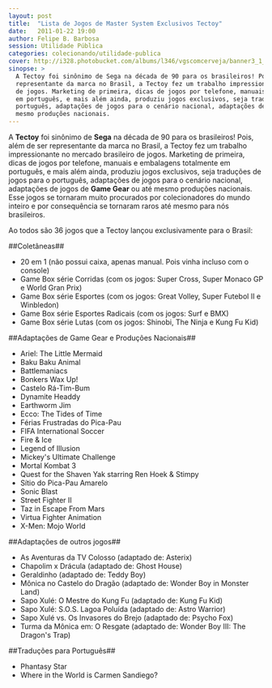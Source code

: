 ```yaml
---
layout: post
title:  "Lista de Jogos de Master System Exclusivos Tectoy"
date:   2011-01-22 19:00
author: Felipe B. Barbosa
session: Utilidade Pública
categories: colecionando/utilidade-publica
cover: http://i328.photobucket.com/albums/l346/vgscomcerveja/banner3_1_zpsplzx2idj.jpg
sinopse: >
  A Tectoy foi sinônimo de Sega na década de 90 para os brasileiros! Pois, além de ser
  representante da marca no Brasil, a Tectoy fez um trabalho impressionante no mercado brasileiro
  de jogos. Marketing de primeira, dicas de jogos por telefone, manuais e embalagens totalmente
  em português, e mais além ainda, produziu jogos exclusivos, seja traduções de jogos para o
  português, adaptações de jogos para o cenário nacional, adaptações de jogos de Game Gear ou até
  mesmo produções nacionais.
---
```

A **Tectoy** foi sinônimo de **Sega** na década de 90 para os brasileiros! Pois, além de ser
representante da marca no Brasil, a Tectoy fez um trabalho impressionante no mercado brasileiro
de jogos. Marketing de primeira, dicas de jogos por telefone, manuais e embalagens totalmente
em português, e mais além ainda, produziu jogos exclusivos, seja traduções de jogos para o
português, adaptações de jogos para o cenário nacional, adaptações de jogos de **Game Gear** ou até
mesmo produções nacionais. Esse jogos se tornaram muito procurados por colecionadores do mundo
inteiro e por consequência se tornaram raros até mesmo para nós brasileiros.

Ao todos são 36 jogos que a Tectoy lançou exclusivamente para o Brasil:

##Coletâneas##

- 20 em 1 (não possui caixa, apenas manual. Pois vinha incluso com o console)
- Game Box série Corridas (com os jogos: Super Cross, Super Monaco GP e World Gran Prix)
- Game Box série Esportes (com os jogos: Great Volley, Super Futebol II e Winbledon)
- Game Box série Esportes Radicais (com os jogos: Surf e BMX)
- Game Box série Lutas (com os jogos: Shinobi, The Ninja e Kung Fu Kid)

##Adaptações de Game Gear e Produções Nacionais##

- Ariel: The Little Mermaid
- Baku Baku Animal
- Battlemaniacs
- Bonkers Wax Up!
- Castelo Rá-Tim-Bum
- Dynamite Headdy
- Earthworm Jim
- Ecco: The Tides of Time
- Férias Frustradas do Pica-Pau
- FIFA International Soccer
- Fire & Ice
- Legend of Illusion
- Mickey's Ultimate Challenge
- Mortal Kombat 3
- Quest for the Shaven Yak starring Ren Hoek & Stimpy
- Sítio do Pica-Pau Amarelo
- Sonic Blast
- Street Fighter II
- Taz in Escape From Mars
- Virtua Fighter Animation
- X-Men: Mojo World

##Adaptações de outros jogos##

- As Aventuras da TV Colosso (adaptado de: Asterix)
- Chapolim x Drácula (adaptado de: Ghost House)
- Geraldinho (adaptado de: Teddy Boy)
- Mônica no Castelo do Dragão (adaptado de: Wonder Boy in Monster Land)
- Sapo Xulé: O Mestre do Kung Fu (adaptado de: Kung Fu Kid)
- Sapo Xulé: S.O.S. Lagoa Poluída (adaptado de: Astro Warrior)
- Sapo Xulé vs. Os Invasores do Brejo (adaptado de: Psycho Fox)
- Turma da Mônica em: O Resgate (adaptado de: Wonder Boy III: The Dragon's Trap)

##Traduções para Português##

- Phantasy Star
- Where in the World is Carmen Sandiego?
